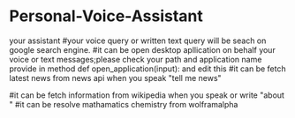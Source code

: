 # Personal-Voice-Assistant
your assistant 
#your voice query or written text query will be seach on google search engine.
#it can be open  desktop apllication on behalf your voice or text messages;please check your path and application name provide in method def open_application(input): and edit this
#it can be fetch latest news from news api when you speak "tell me news"

#it can be fetch information from wikipedia when you speak or write "about "
#it can be resolve mathamatics chemistry from wolframalpha

